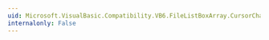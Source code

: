 ```yaml
---
uid: Microsoft.VisualBasic.Compatibility.VB6.FileListBoxArray.CursorChanged
internalonly: False
---
```

